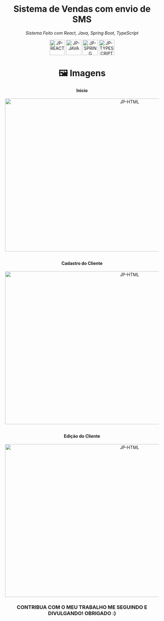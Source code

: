 <div align="center" class="Header">



<h1>Sistema de Vendas com envio de SMS</h1>


<p align="center"> <i> Sistema Feito com React, Java, Spring Boot, TypeScript </i> </p>

<a href="https://github.com/joaosinho2/Cadastro-e-Login-Java" target="_blank"><img align="center" alt="JP-REACT" height="50" width="50" src="https://cdn-icons-png.flaticon.com/512/1126/1126012.png"></a>
<img align="center" alt="JP-JAVA" height="50" width="50" src="https://cdn-icons-png.flaticon.com/512/226/226777.png">
<a href="https://github.com/joaosinho2/Cadastro-e-Login-Java" target="_blank"><img align="center" alt="JP-SPRING" height="50" width="50" src="https://dzone.com/storage/temp/12434118-spring-boot-logo.png"></a>
<a href="https://github.com/joaosinho2/Cadastro-e-Login-Java" target="_blank"><img align="center" alt="JP-TYPESCRIPT" height="50" width="50" src="https://cdn-icons-png.flaticon.com/512/5968/5968381.png"></a>


</div>

##
<div align="center" class="Gallery">


<h1>🖼️ Imagens </h1>

<h4 align="center">Inicio </h4>
<img align="center" alt="JP-HTML" height="500" width="800" src="https://user-images.githubusercontent.com/71307203/204016143-82746d9c-d22a-41cf-bdf4-e11e3ef56f53.png">

##
<h4>Cadastro do Cliente </h4>
<img align="center" alt="JP-HTML" height="500" width="800" src="https://user-images.githubusercontent.com/71307203/204017613-6fcf9087-d5a5-4a7a-a942-d8539785bf11.png">

##
<h4>Edição do Cliente </h4>
<img align="center" alt="JP-HTML" height="500" width="800" src="https://user-images.githubusercontent.com/71307203/204017374-ec69d746-aaae-49d4-86ae-6675708fba84.png">


</div>


<h3 align="center">CONTRIBUA COM O MEU TRABALHO ME SEGUINDO E DIVULGANDO! OBRIGADO :)</h3>

